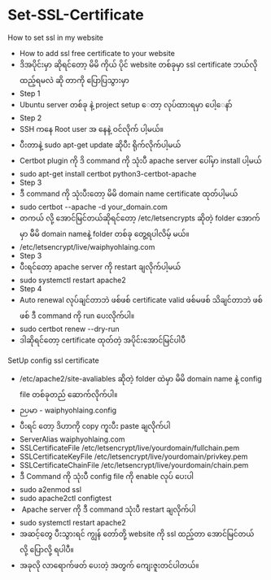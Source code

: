 # Set-SSL-Certificate
How to set ssl in my website 

- How to add ssl free certificate to your website
- ဒိအပိုင်းမှာ ဆိုရင်တော့ မိမိ ကိုယ် ပိုင် website တစ်ခုမှာ ssl certificate ဘယ်လို ထည့်ရမလဲ ဆို တာကို ပြောပြသွားမှာ 
- Step 1
- Ubuntu server တစ်ခု နဲ့ project setup ေတာ့ လုပ်ထားရမှာ ပေါ့ေနာ်
- Step 2
- SSH ကနေ Root user အ နေနဲ့ ဝင်လိုက် ပါ့မယ်။
- ပီးတာနဲ့ sudo apt-get update ဆိုပီး ရိုက်လိုက်ပါ့မယ်
- Certbot plugin ကို  ဒိ command ကို သုံးပီ apache server ပေါ်မှာ install  ပါ့မယ်
- sudo apt-get install certbot python3-certbot-apache
- Step 3
- ဒီ command ကို သုံးပီးတော့ မိမိ domain name certificate ထုတ်ပါ့မယ်
- sudo certbot --apache -d your_domain.com
- တကယ် လို့ အောင်မြင်တယ်ဆိုရင်တော့ /etc/letsencrypts ဆိုတဲ့  folder အောက်မှာ မိိမိ  domain nameနဲ့ folder တစ်ခု တွေ့ရပါလိမ့် မယ်။
- /etc/letsencrypt/live/waiphyohlaing.com
- Step 3 
- ပီးရင်တော့ apache server ကို restart ချလိုက်ပါ့မယ်
- sudo systemctl restart apache2
- Step 4
- Auto renewal လုပ်ချင်တာဘဲ ဖစ်ဖစ် certificate valid ဖစ်မဖစ် သိချင်တာဘဲ ဖစ်ဖစ် ဒီ command ကို run ပေးလိုက်ပါ။
- sudo certbot renew --dry-run
- ဒါဆိုရင်တော့ certificate ထုတ်တဲ့ အပိုင်းအောင်မြင်ပါပီ

SetUp config ssl certificate
 
- /etc/apache2/site-avaliables ဆိုတဲ့ folder ထဲမှာ မိမိ domain name နဲ့ config file တစ်ခုတည် ဆောက်လိုက်ပါ။
- ဉပမာ - waiphyohlaing.config
-  ပီးရင် တော့ ဒိဟာကို copy ကူးပီး paste ချလိုက်ပါ
- ServerAlias waiphyohlaing.com
- SSLCertificateFile /etc/letsencrypt/live/yourdomain/fullchain.pem
- SSLCertificateKeyFile /etc/letsencrypt/live/yourdomain/privkey.pem
- SSLCertificateChainFile /etc/letsencrypt/live/yourdomain/chain.pem
- ဒီ Command ကို သုံးပီ config file ကို enable လုပ် ပေးပါ
- sudo a2enmod ssl
- sudo apache2ctl configtest
-  Apache server ကို ဒီ command သုံးပီ restart ချလိုက်ပါ
- sudo systemctl restart apache2
- အဆင့်တွေ ပီးသွားရင် ကျွန် တော်တို့ website ကို ssl ထည့်တာ အောင်မြင်တယ် လို့ ပြောလို့ ရပါပီ။
- အခုလို လာရောက်ဖတ် ပေးတဲ့ အတွက် ကျေးဇူးတင်ပါတယ်။
